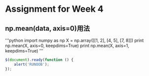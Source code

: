 # Assignment for Week 4
## np.mean(data, axis=0)用法
'''python
import numpy as np
X = np.array([[1, 2], [4, 5], [7, 8]])
print np.mean(X, axis=0, keepdims=True)
print np.mean(X, axis=1, keepdims=True)
'''

```javascript
$(document).ready(function () {
    alert('RUNOOB');
});
```
